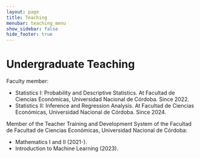 ```yaml
---
layout: page
title: Teaching
menubar: teaching_menu
show_sidebar: false
hide_footer: true
---
```


 

# Undergraduate Teaching

Faculty member:
* Statistics I: Probability and Descriptive Statistics. At Facultad de Ciencias Económicas, Universidad Nacional de Córdoba. Since 2022. 
* Statistics II: Inference and Regression Analysis. At Facultad de Ciencias Económicas, Universidad Nacional de Córdoba. Since 2024. 

Member of the Teacher Training and Development System of the Facultad de Facultad de Ciencias Económicas, Universidad Nacional de Córdoba: 
* Mathematics I and II (2021-).
* Introduction to Machine Learning (2023).
